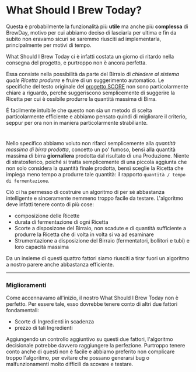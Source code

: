 # What Should I Brew Today?

Questa è probabilmente la funzionalità più **utile** ma anche più **complessa** di BrewDay, motivo per cui abbiamo deciso di lasciarla per ultima e fin da subito non eravamo sicuri se saremmo riusciti ad implementarla, principalmente per motivi di tempo.

What Should I Brew Today ci è infatti costata un giorno di ritardo nella consegna del progetto, e purtroppo non è ancora perfetta.

Essa consiste nella possibilità da parte del Birraio di _chiedere al sistema quale Ricetta produrre_ e fruire di un suggerimento automatico.
Le specifiche del testo originale del [progetto SCORE](../01-Introduzione/1.1-Progetto.md) non sono particolarmente chiare a riguardo, perchè suggeriscono semplicemente di suggerire la Ricetta per cui è ossibile produrre la quantità massima di Birra.

É facilmente intuibile che questo non sia un metodo di scelta particolarmente efficiente e abbiamo pensato quindi di migliorare il criterio, seppur per ora non in maniera particolarmente strabiliante.

# 

Nello specifico abbiamo voluto non rifarci semplicemente alla _quantità massima di birra prodotta_, concetto un po' fumoso, bensì alla quantità massima di birra **giornaliera** prodotta dal risultato di una Produzione. Niente di stratosferico, poiché si tratta semplicemente di una piccola aggiunta che non solo considera la quantità finale prodotta, bensì sceglie la Ricetta che impiega meno tempo a produrre tale quantità: il rapporto `quantità / tempo di fermentazione`.

Ciò ci ha permesso di costruire un algoritmo di per sé abbastanza intelligente e sinceramente nemmeno troppo facile da testare.
L'algoritmo deve infatti tenere conto di più cose:
* composizione delle Ricette
* durata di fermentazione di ogni Ricetta
* Scorte a disposizone del Birraio, non scadute e di quantità sufficiente a produrre la Ricetta che di volta in volta si va ad esaminare
* Strumentazione a disposizione del Birraio (fermentatori, bollitori e tubi) e loro capacità massima

Da un insieme di questi quattro fattori siamo riusciti a tirar fuori un algoritmo a nostro parere anche abbastanza efficiente.

***

### Miglioramenti

Come accennavamo all'inizio, il nostro What Should I Brew Today non è perfetto. Per essere tale, esso dovrebbe tenere conto di altri due fattori fondamentali:
* Scorte di Ingredienti in scadenza
* prezzo di tali Ingredienti

Aggiungendo un controllo aggiuntivo su questi due fattori, l'algoritmo decisionale potrebbe davvero raggiungere la perfezione. Purtroppo tenere conto anche di questi non è facile e abbiamo preferito non complicare troppo l'algoritmo, per evitare che possano generarsi bug o malfunzionamenti molto difficili da scovare e testare.

